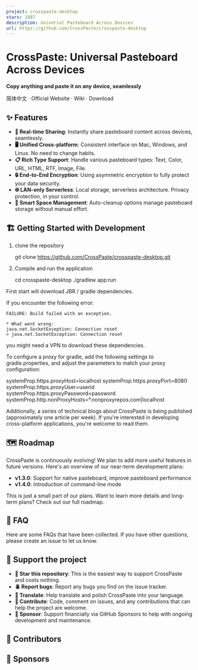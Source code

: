 ```yaml
---
project: crosspaste-desktop
stars: 1087
description: Universal Pasteboard Across Devices
url: https://github.com/CrossPaste/crosspaste-desktop
---
```


CrossPaste: Universal Pasteboard Across Devices
===============================================

**Copy anything and paste it on any device, seamlessly**  
  
简体中文 · Official Website · Wiki · Download  

✨ Features
----------

-   **🔄 Real-time Sharing**: Instantly share pasteboard content across devices, seamlessly.
-   **🖥️ Unified Cross-platform**: Consistent interface on Mac, Windows, and Linux. No need to change habits.
-   **📋 Rich Type Support**: Handle various pasteboard types: Text, Color, URL, HTML, RTF, Image, File.
-   **🔒 End-to-End Encryption**: Using asymmetric encryption to fully protect your data security.
-   **🌐 LAN-only Serverless**: Local storage, serverless architecture. Privacy protection, in your control.
-   **🧹 Smart Space Management**: Auto-cleanup options manage pasteboard storage without manual effort.

🏗 Getting Started with Development
-----------------------------------

1.  clone the repository
    
    git clone https://github.com/CrossPaste/crosspaste-desktop.git
    
2.  Compile and run the application
    
    cd crosspaste-desktop
    ./gradlew app:run
    

First start will download JBR / gradle dependencies.

If you encounter the following error:

```
FAILURE: Build failed with an exception.

* What went wrong:
java.net.SocketException: Connection reset
> java.net.SocketException: Connection reset
```

you might need a VPN to download these dependencies.

To configure a proxy for gradle, add the following settings to gradle.properties, and adjust the parameters to match your proxy configuration:

systemProp.https.proxyHost\=localhost
systemProp.https.proxyPort\=8080
systemProp.https.proxyUser\=userid
systemProp.https.proxyPassword\=password
systemProp.http.nonProxyHosts\=\*.nonproxyrepos.com|localhost

Additionally, a series of technical blogs about CrossPaste is being published (approximately one article per week). If you're interested in developing cross-platform applications, you're welcome to read them.

🗺️ Roadmap
-----------

CrossPaste is continuously evolving! We plan to add more useful features in future versions. Here's an overview of our near-term development plans:

-   **v1.3.0**: Support for native pasteboard, improve pasteboard performance
-   **v1.4.0**: Introduction of command-line mode

This is just a small part of our plans. Want to learn more details and long-term plans? Check out our full roadmap.

🙋 FAQ
------

Here are some FAQs that have been collected. If you have other questions, please create an issue to let us know.

🤝 Support the project
----------------------

-   **🌟 Star this repository**: This is the easiest way to support CrossPaste and costs nothing.
-   **🪲 Report bugs**: Report any bugs you find on the issue tracker.
-   **📖 Translate**: Help translate and polish CrossPaste into your language.
-   **📝 Contribute**: Code, comment on issues, and any contributions that can help the project are welcome.
-   **💖 Sponsor**: Support financially via GitHub Sponsors to help with ongoing development and maintenance.

📝 Contributors
---------------

💖 Sponsors
-----------
